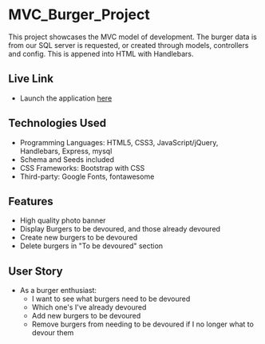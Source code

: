 # MVC_Burger_Project

This project showcases the MVC model of development. The burger data is from our SQL server is requested, or created through models, controllers and config. This is appened into HTML with Handlebars.

## Live Link
- Launch the application [here](https://dry-thicket-44026.herokuapp.com/)

## Technologies Used
- Programming Languages: HTML5, CSS3, JavaScript/jQuery, Handlebars, Express, mysql
- Schema and Seeds included
- CSS Frameworks: Bootstrap with CSS
- Third-party: Google Fonts, fontawesome

## Features
- High quality photo banner
- Display Burgers to be devoured, and those already devoured
- Create new burgers to be devoured
- Delete burgers in "To be devoured" section

## User Story
- As a burger enthusiast:
    - I want to see what burgers need to be devoured
    - Which one's I've already devoured
    - Add new burgers to be devoured
    - Remove burgers from needing to be devoured if I no longer what to devour them
    
    
    
